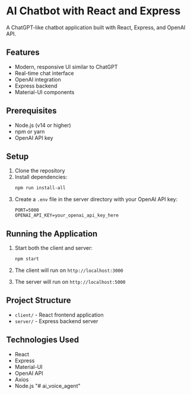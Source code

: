 # AI Chatbot with React and Express

A ChatGPT-like chatbot application built with React, Express, and OpenAI API.

## Features

- Modern, responsive UI similar to ChatGPT
- Real-time chat interface
- OpenAI integration
- Express backend
- Material-UI components

## Prerequisites

- Node.js (v14 or higher)
- npm or yarn
- OpenAI API key

## Setup

1. Clone the repository
2. Install dependencies:
   ```bash
   npm run install-all
   ```
3. Create a `.env` file in the server directory with your OpenAI API key:
   ```
   PORT=5000
   OPENAI_API_KEY=your_openai_api_key_here
   ```

## Running the Application

1. Start both the client and server:
   ```bash
   npm start
   ```

2. The client will run on `http://localhost:3000`
3. The server will run on `http://localhost:5000`

## Project Structure

- `client/` - React frontend application
- `server/` - Express backend server

## Technologies Used

- React
- Express
- Material-UI
- OpenAI API
- Axios
- Node.js "# ai_voice_agent" 
